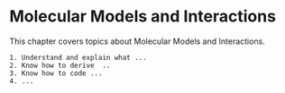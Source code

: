 # Molecular Models and Interactions

This chapter covers topics about Molecular Models and Interactions.

```{learningoutcome} Molecular Models and Interactions
1. Understand and explain what ...
2. Know how to derive  ..
3. Know how to code ...
4. ...
```

```{tableofcontents}
```

